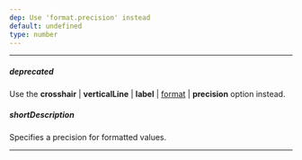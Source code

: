 ```yaml
---
dep: Use 'format.precision' instead
default: undefined
type: number
---
```

---
##### deprecated
Use the **crosshair** | **verticalLine** | **label** | [format](/api-reference/20%20Data%20Visualization%20Widgets/10%20dxChart/1%20Configuration/crosshair/verticalLine/label/format.md '/Documentation/ApiReference/Data_Visualization_Widgets/dxChart/Configuration/crosshair/verticalLine/label/#format') | **precision** option instead.

##### shortDescription
Specifies a precision for formatted values.

---
